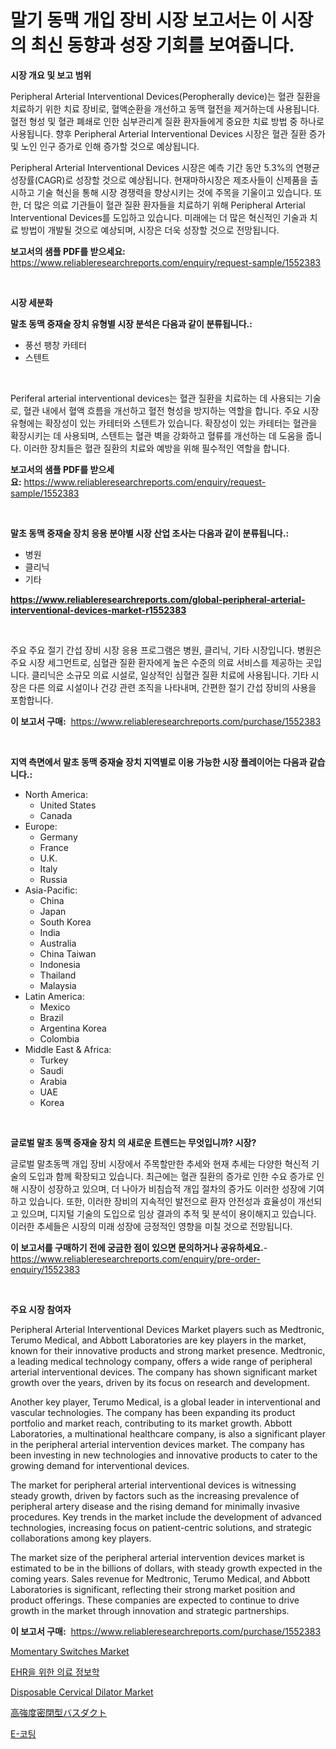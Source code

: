 <p><h1>말기 동맥 개입 장비 시장 보고서는 이 시장의 최신 동향과 성장 기회를 보여줍니다.</h1></p><p><strong>시장 개요 및 보고 범위</strong></p>
<p><p>Peripheral Arterial Interventional Devices(Peropherally device)는 혈관 질환을 치료하기 위한 치료 장비로, 혈액순환을 개선하고 동맥 혈전을 제거하는데 사용됩니다. 혈전 형성 및 혈관 폐쇄로 인한 심부관리계 질환 환자들에게 중요한 치료 방법 중 하나로 사용됩니다. 향후 Peripheral Arterial Interventional Devices 시장은 혈관 질환 증가 및 노인 인구 증가로 인해 증가할 것으로 예상됩니다.</p><p>Peripheral Arterial Interventional Devices 시장은 예측 기간 동안 5.3%의 연평균 성장률(CAGR)로 성장할 것으로 예상됩니다. 현재마하시장은 제조사들이 신제품을 출시하고 기술 혁신을 통해 시장 경쟁력을 향상시키는 것에 주목을 기울이고 있습니다. 또한, 더 많은 의료 기관들이 혈관 질환 환자들을 치료하기 위해 Peripheral Arterial Interventional Devices를 도입하고 있습니다. 미래에는 더 많은 혁신적인 기술과 치료 방법이 개발될 것으로 예상되며, 시장은 더욱 성장할 것으로 전망됩니다.</p></p>
<p><strong>보고서의 샘플 PDF를 받으세요:</strong> <a href="https://www.reliableresearchreports.com/enquiry/request-sample/1552383">https://www.reliableresearchreports.com/enquiry/request-sample/1552383</a></p>
<p>&nbsp;</p>
<p><strong>시장 세분화</strong></p>
<p><strong>말초 동맥 중재술 장치 유형별 시장 분석은 다음과 같이 분류됩니다.:</strong></p>
<p><ul><li>풍선 팽창 카테터</li><li>스텐트</li></ul></p>
<p>&nbsp;</p>
<p><p>Periferal arterial interventional devices는 혈관 질환을 치료하는 데 사용되는 기술로, 혈관 내에서 혈액 흐름을 개선하고 혈전 형성을 방지하는 역할을 합니다. 주요 시장 유형에는 확장성이 있는 카테터와 스텐트가 있습니다. 확장성이 있는 카테터는 혈관을 확장시키는 데 사용되며, 스텐트는 혈관 벽을 강화하고 혈류를 개선하는 데 도움을 줍니다. 이러한 장치들은 혈관 질환의 치료와 예방을 위해 필수적인 역할을 합니다.</p></p>
<p><strong>보고서의 샘플 PDF를 받으세요:</strong>&nbsp;<a href="https://www.reliableresearchreports.com/enquiry/request-sample/1552383">https://www.reliableresearchreports.com/enquiry/request-sample/1552383</a></p>
<p>&nbsp;</p>
<p><strong> 말초 동맥 중재술 장치 응용 분야별 시장 산업 조사는 다음과 같이 분류됩니다.:</strong></p>
<p><ul><li>병원</li><li>클리닉</li><li>기타</li></ul></p>
<p><strong><a href="https://www.reliableresearchreports.com/global-peripheral-arterial-interventional-devices-market-r1552383">https://www.reliableresearchreports.com/global-peripheral-arterial-interventional-devices-market-r1552383</a></strong></p>
<p>&nbsp;</p>
<p><p>주요 주요 절기 간섭 장비 시장 응용 프로그램은 병원, 클리닉, 기타 시장입니다. 병원은 주요 시장 세그먼트로, 심혈관 질환 환자에게 높은 수준의 의료 서비스를 제공하는 곳입니다. 클리닉은 소규모 의료 시설로, 일상적인 심혈관 질환 치료에 사용됩니다. 기타 시장은 다른 의료 시설이나 건강 관련 조직을 나타내며, 간편한 절기 간섭 장비의 사용을 포함합니다.</p></p>
<p><strong>이 보고서 구매:</strong>&nbsp; <a href="https://www.reliableresearchreports.com/purchase/1552383">https://www.reliableresearchreports.com/purchase/1552383</a></p>
<p>&nbsp;</p>
<p><strong>지역 측면에서 말초 동맥 중재술 장치 지역별로 이용 가능한 시장 플레이어는 다음과 같습니다.:</strong></p>
<p><ul>
    <li>
        North America:
        <ul>
            <li>United States</li>
            <li>Canada</li>
        </ul>
    </li>
    <li>
        Europe:
        <ul>
            <li>Germany</li>
            <li>France</li>
            <li>U.K.</li>
            <li>Italy</li>
            <li>Russia</li>
        </ul>
    </li>
    <li>
        Asia-Pacific:
        <ul>
            <li>China</li>
            <li>Japan</li>
            <li>South Korea</li>
            <li>India</li>
            <li>Australia</li>
            <li>China Taiwan</li>
            <li>Indonesia</li>
            <li>Thailand</li>
            <li>Malaysia</li>
        </ul>
    </li>
    <li>
        Latin America:
        <ul>
            <li>Mexico</li>
            <li>Brazil</li>
            <li>Argentina Korea</li>
            <li>Colombia</li>
        </ul>
    </li>
    <li>
        Middle East & Africa:
        <ul>
            <li>Turkey</li>
            <li>Saudi</li>
            <li>Arabia</li>
            <li>UAE</li>
            <li>Korea</li>
        </ul>
    </li>
    </ul></p>
<p>&nbsp;</p>
<p><strong>글로벌 말초 동맥 중재술 장치 의 새로운 트렌드는 무엇입니까? 시장?</strong></p>
<p><p>글로벌 말초동맥 개입 장비 시장에서 주목할만한 추세와 현재 추세는 다양한 혁신적 기술의 도입과 함께 확장되고 있습니다. 최근에는 혈관 질환의 증가로 인한 수요 증가로 인해 시장이 성장하고 있으며, 더 나아가 비침습적 개입 절차의 증가도 이러한 성장에 기여하고 있습니다. 또한, 이러한 장비의 지속적인 발전으로 환자 안전성과 효율성이 개선되고 있으며, 디지털 기술의 도입으로 임상 결과의 추적 및 분석이 용이해지고 있습니다. 이러한 추세들은 시장의 미래 성장에 긍정적인 영향을 미칠 것으로 전망됩니다.</p></p>
<p><strong>이 보고서를 구매하기 전에 궁금한 점이 있으면 문의하거나 공유하세요.</strong>- <a href="https://www.reliableresearchreports.com/enquiry/pre-order-enquiry/1552383">https://www.reliableresearchreports.com/enquiry/pre-order-enquiry/1552383</a></p>
<p>&nbsp;</p>
<p><strong>주요 시장 참여자</strong></p>
<p><p>Peripheral Arterial Interventional Devices Market players such as Medtronic, Terumo Medical, and Abbott Laboratories are key players in the market, known for their innovative products and strong market presence. Medtronic, a leading medical technology company, offers a wide range of peripheral arterial interventional devices. The company has shown significant market growth over the years, driven by its focus on research and development.</p><p>Another key player, Terumo Medical, is a global leader in interventional and vascular technologies. The company has been expanding its product portfolio and market reach, contributing to its market growth. Abbott Laboratories, a multinational healthcare company, is also a significant player in the peripheral arterial intervention devices market. The company has been investing in new technologies and innovative products to cater to the growing demand for interventional devices.</p><p>The market for peripheral arterial interventional devices is witnessing steady growth, driven by factors such as the increasing prevalence of peripheral artery disease and the rising demand for minimally invasive procedures. Key trends in the market include the development of advanced technologies, increasing focus on patient-centric solutions, and strategic collaborations among key players.</p><p>The market size of the peripheral arterial intervention devices market is estimated to be in the billions of dollars, with steady growth expected in the coming years. Sales revenue for Medtronic, Terumo Medical, and Abbott Laboratories is significant, reflecting their strong market position and product offerings. These companies are expected to continue to drive growth in the market through innovation and strategic partnerships.</p></p>
<p><strong>이 보고서 구매:</strong>&nbsp;&nbsp;<a href="https://www.reliableresearchreports.com/purchase/1552383">https://www.reliableresearchreports.com/purchase/1552383</a></p>
<p><p><a href="https://issuu.com/reportprime-2/docs/momentary-switches-market-size-2030.pptx">Momentary Switches Market</a></p><p><a href="https://github.com/crfsywufhm81415/Market-Research-Report-List-2/blob/main/430914486521.md">EHR을 위한 의료 정보학</a></p><p><a href="https://github.com/wwwkeltoum/Market-Research-Report-List-3/blob/main/disposable-cervical-dilator-market.md">Disposable Cervical Dilator Market</a></p><p><a href="https://github.com/ddwcuskozol07187/Market-Research-Report-List-2/blob/main/530635094881.md">高強度密閉型バスダクト</a></p><p><a href="https://github.com/vs10l4sfg5c/Market-Research-Report-List-2/blob/main/457718486522.md">E-코팅</a></p></p>